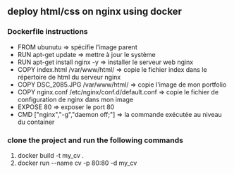 ## deploy html/css on nginx using docker
### Dockerfile instructions
- FROM ubunutu => spécifie l'image parent
- RUN apt-get update => mettre à jour le système
- RUN apt-get install nginx -y => installer le serveur web nginx
- COPY index.html /var/www/html/ => copie le fichier index dans le répertoire de html du serveur nginx
- COPY DSC_2085.JPG /var/www/html/ => copie l'image de mon portfolio
- COPY nginx.conf /etc/nginx/conf.d/default.conf => copie le fichier de configuration de nginx dans mon image
- EXPOSE 80 => exposer le port 80
- CMD ["nginx","-g","daemon off;"] => la commande exécutée au niveau du container

### clone the project and run the following commands
1. docker build -t my_cv .
2. docker run --name cv -p 80:80 -d my_cv